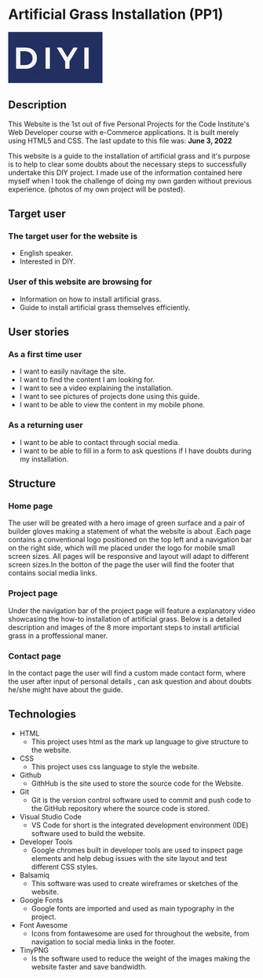 # Artificial Grass Installation (PP1)

![SG logo](assets/images/readme-images/diyi-logo.png)

## Description

This Website is the 1st out of five Personal Projects for the Code Institute's  Web Developer course
with e-Commerce applications. It is built merely using HTML5 and CSS.
The last update to this file was: **June 3, 2022**

This website is a guide to the installation of artificial grass and it's purpose is to help
to clear some doubts about the  necessary steps to successfully undertake this DIY project. I made use of  the information contained here myself when I took the challenge of doing my own garden without previous experience. (photos of my own project will be posted).

## Target user

### The target user for the website is

- English speaker.
- Interested in DIY.

### User of this website are browsing for

- Information on how to install artificial grass.
- Guide to install artificial grass themselves efficiently.

## User stories

### As a first time user

- I want to easily navitage the site.
- I want to find the content I am looking for.
- I want to see a video explaining the installation.
- I want to see pictures of projects done using this guide.
- I want to be able to view the content in my mobile phone.

### As a returning user

- I want to be able to contact through social media.
- I want to be able to fill in a form to ask questions if I have doubts during my installation.

## Structure

### Home page

The user will be greated with a hero image of green surface and a pair of builder gloves making a statement of what the website is about .Each page contains a conventional logo positioned on the top left and a navigation bar on the right side, which will me placed under the logo for mobile small screen sizes. All pages will be responsive and layout will adapt to different screen sizes.In the botton of the page the user will find the footer that  contains  social media links.

### Project page

Under the navigation bar of the project page will feature a explanatory video showcasing the how-to installation of artificial grass.
Below is a detailed description and images of the 8 more important steps to install artificial grass in a proffessional maner.

### Contact page

In the contact page the user will find a custom made contact form, where the user after input of personal details , can ask question and about doubts he/she might have about the guide.

## Technologies

- HTML
  - This project uses html as the mark up language to give structure to the website.
- CSS
  - This project uses css language to style the website.
- Github
  - GithHub is the site used to store the source code for the Website.
- Git
  - Git is the  version control software used to commit and push code to the GitHub repository where the source code is stored.
- Visual Studio Code
  - VS Code for short is the integrated development environment (IDE) software used to build the website.
- Developer Tools
  - Google chromes built in developer tools are used to inspect page elements and help debug issues with the site layout and test different CSS styles.
- Balsamiq
  - This software was used to create wireframes or sketches of the website.
- Google Fonts
  - Google fonts are imported and used as main typography in the project.
- Font Awesome
  - Icons from fontawesome are used for throughout the website, from navigation to social media links in the footer.
- TinyPNG
  - Is the software used to reduce the weight of the images making the website faster and save bandwidth.
